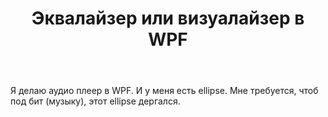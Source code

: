 ﻿---
title: "Эквалайзер или визуалайзер в WPF"
se.owner.user_id: 304095
se.owner.display_name: "Kirill Stepankov"
se.owner.link: "https://ru.stackoverflow.com/users/304095/kirill-stepankov"
se.link: "https://ru.stackoverflow.com/questions/860315/%d0%ad%d0%ba%d0%b2%d0%b0%d0%bb%d0%b0%d0%b9%d0%b7%d0%b5%d1%80-%d0%b8%d0%bb%d0%b8-%d0%b2%d0%b8%d0%b7%d1%83%d0%b0%d0%bb%d0%b0%d0%b9%d0%b7%d0%b5%d1%80-%d0%b2-wpf"
se.question_id: 860315
se.post_type: question
se.score: 1
---
<p>Я делаю аудио плеер в WPF. И у меня есть ellipse. Мне требуется, чтоб под бит (музыку), этот ellipse дергался.</p>
